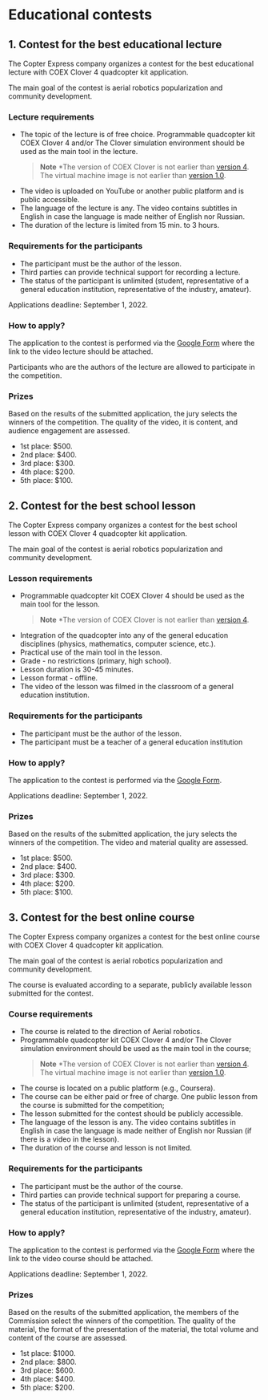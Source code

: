 # Educational contests

## 1. Contest for the best educational lecture

The Copter Express company organizes a contest for the best educational lecture with COEX Clover 4 quadcopter kit application.

The main goal of the contest is aerial robotics popularization  and community development.

### Lecture requirements

* The topic of the lecture is of free choice. Programmable quadcopter kit COEX Clover 4 and/or The Clover simulation environment should be used as the main tool in the lecture.
  > **Note** *The version of COEX Clover is not earlier than [version 4](https://clover.coex.tech/en/assemble_4.html). The virtual machine image is not earlier than [version 1.0](https://github.com/CopterExpress/clover_vm/releases/tag/v1.0).
* The video is uploaded on YouTube or another public platform and is public accessible.
* The language of the lecture is any. The video contains subtitles in English in case the language is made neither of English nor Russian.
* The duration of the lecture is limited from 15 min. to 3 hours.

### Requirements for the participants

* The participant must be the author of the lesson.
* Third parties can provide technical support for recording a lecture.
* The status of the participant is unlimited (student, representative of a general education institution, representative of the industry, amateur).

Applications deadline: September 1, 2022.

### How to apply?

The application to the contest is performed via the [Google Form](https://docs.google.com/forms/d/e/1FAIpQLScE2kN5dO2OYNSM8hOYzOa5Qvh2uDdd9Fjx8OnL1W93bfEBgw/viewform) where the link to the video lecture should be attached.

Participants who are the authors of the lecture are allowed to participate in the competition.

### Prizes

Based on the results of the submitted application, the jury selects the winners of the competition. The quality of the video, it is content, and audience engagement are assessed.

* 1st place: $500.
* 2nd place: $400.
* 3rd place: $300.
* 4th place: $200.
* 5th place: $100.

## 2. Contest for the best school lesson

The Copter Express company organizes a contest for the best school lesson with COEX Clover 4 quadcopter kit application.

The main goal of the contest is aerial robotics popularization  and community development.

### Lesson requirements

* Programmable quadcopter kit COEX Clover 4 should be used as the main tool for the lesson.
  > **Note** *The version of COEX Clover is not earlier than [version 4](https://clover.coex.tech/en/assemble_4.html).
* Integration of the quadcopter into any of the general education disciplines (physics, mathematics, computer science, etc.).
* Practical use of the main tool in the lesson.
* Grade - no restrictions (primary, high school).
* Lesson duration is 30-45 minutes.
* Lesson format - offline.
* The video of the lesson was filmed in the classroom of a general education institution.

### Requirements for the participants

* The participant must be the author of the lesson.
* The participant must be a teacher of a general education institution

### How to apply?

The application to the contest is performed via the [Google Form](https://docs.google.com/forms/d/e/1FAIpQLSdelVy6yQ1iN6u88KeiEIKGj7gGaM0xccSt2tiYKB46ICmjkQ/viewform).

Applications deadline: September 1, 2022.

### Prizes

Based on the results of the submitted application, the jury selects the winners of the competition. The video and material quality are assessed.

* 1st place: $500.
* 2nd place: $400.
* 3rd place: $300.
* 4th place: $200.
* 5th place: $100.

## 3. Contest for the best online course

The Copter Express company organizes a contest for the best online course with COEX Clover 4 quadcopter kit application.

The main goal of the contest is aerial robotics popularization  and community development.

The course is evaluated according to a separate, publicly available lesson submitted for the contest.

### Course requirements

* The course is related to the direction of Aerial robotics.
* Programmable quadcopter kit COEX Clover 4 and/or The Clover simulation environment should be used as the main tool in the course;
  > **Note** *The version of COEX Clover is not earlier than [version 4](https://clover.coex.tech/en/assemble_4.html). The virtual machine image is not earlier than [version 1.0](https://github.com/CopterExpress/clover_vm/releases/tag/v1.0).
* The course is located on a public platform (e.g., Coursera).
* The course can be either paid or free of charge. One public lesson from the course is submitted for the competition;
* The lesson submitted for the contest should be publicly accessible.
* The language of the lesson is any. The video contains subtitles in English in case the language is made neither of English nor Russian (if there is a video in the lesson).
* The duration of the course and lesson is not limited.

### Requirements for the participants

* The participant must be the author of the course.
* Third parties can provide technical support for preparing a course.
* The status of the participant is unlimited (student, representative of a general education institution, representative of the industry, amateur).

### How to apply?

The application to the contest is performed via the [Google Form](https://docs.google.com/forms/d/e/1FAIpQLSdf2Q68X4hPnFE9f3EP95AxPNnzHKqIsFHtTRT6EBKiH93wzg/viewform) where the link to the video course should be attached.

Applications deadline: September 1, 2022.

### Prizes

Based on the results of the submitted application, the members of the Commission select the winners of the competition. The quality of the material, the format of the presentation of the material, the total volume and content of the course are assessed.

* 1st place: $1000.
* 2nd place: $800.
* 3rd place: $600.
* 4th place: $400.
* 5th place: $200.
